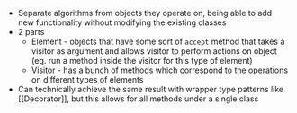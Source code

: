 - Separate algorithms from objects they operate on, being able to add new functionality without modifying the existing classes
- 2 parts
	- Element - objects that have some sort of `accept` method that takes a visitor as argument and allows visitor to perform actions on object (eg. run a method inside the visitor for this type of element)
	- Visitor - has a bunch of methods which correspond to the operations on different types of elements
- Can technically achieve the same result with wrapper type patterns like [[Decorator]], but this allows for all methods under a single class